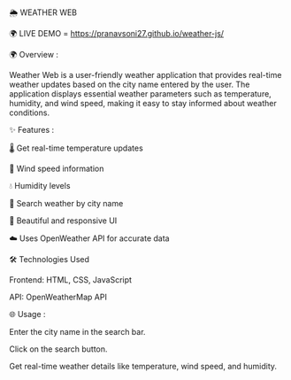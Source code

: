 🌦️ WEATHER WEB

🌍 LIVE DEMO = https://pranavsoni27.github.io/weather-js/



🌍 Overview :

Weather Web is a user-friendly weather application that provides real-time weather updates based on the city name entered by the user. The application displays essential weather parameters such as temperature, humidity, and wind speed, making it easy to stay informed about weather conditions.


✨ Features :

🌡️ Get real-time temperature updates

💨 Wind speed information

💧 Humidity levels

🔎 Search weather by city name

🌙 Beautiful and responsive UI

☁️ Uses OpenWeather API for accurate data

🛠️ Technologies Used

Frontend: HTML, CSS, JavaScript

API: OpenWeatherMap API


🌐 Usage :

Enter the city name in the search bar.

Click on the search button.

Get real-time weather details like temperature, wind speed, and humidity.
